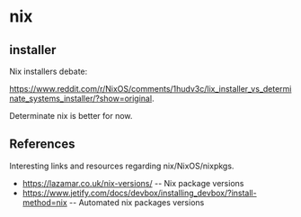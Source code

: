 # nix

## installer

Nix installers debate:

https://www.reddit.com/r/NixOS/comments/1hudv3c/lix_installer_vs_determinate_systems_installer/?show=original.

Determinate nix is better for now.

## References

Interesting links and resources regarding nix/NixOS/nixpkgs.

* https://lazamar.co.uk/nix-versions/ -- Nix package versions
* https://www.jetify.com/docs/devbox/installing_devbox/?install-method=nix -- Automated nix packages versions
